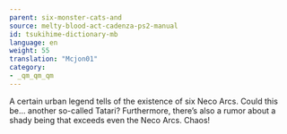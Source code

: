 ```yaml
---
parent: six-monster-cats-and
source: melty-blood-act-cadenza-ps2-manual
id: tsukihime-dictionary-mb
language: en
weight: 55
translation: "Mcjon01"
category:
- _qm_qm_qm
---
```


A certain urban legend tells of the existence of six Neco Arcs. Could this be… another so-called Tatari?
Furthermore, there’s also a rumor about a shady being that exceeds even the Neco Arcs. Chaos!
